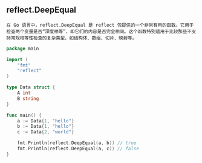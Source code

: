## reflect.DeepEqual

    在 Go 语言中，reflect.DeepEqual 是 reflect 包提供的一个非常有用的函数。它用于检查两个变量是否“深度相等”，即它们的内容是否完全相同。这个函数特别适用于比较那些不支持常规相等性检查的复杂类型，如结构体、数组、切片、映射等。

```go
package main

import (
    "fmt"
    "reflect"
)

type Data struct {
    A int
    B string
}

func main() {
    a := Data{1, "hello"}
    b := Data{1, "hello"}
    c := Data{2, "world"}

    fmt.Println(reflect.DeepEqual(a, b)) // true
    fmt.Println(reflect.DeepEqual(a, c)) // false
}
```
